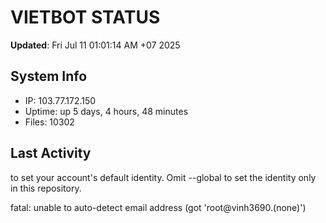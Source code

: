 # VIETBOT STATUS
**Updated**: Fri Jul 11 01:01:14 AM +07 2025

## System Info
- IP: 103.77.172.150
- Uptime: up 5 days, 4 hours, 48 minutes
- Files: 10302

## Last Activity

to set your account's default identity.
Omit --global to set the identity only in this repository.

fatal: unable to auto-detect email address (got 'root@vinh3690.(none)')

